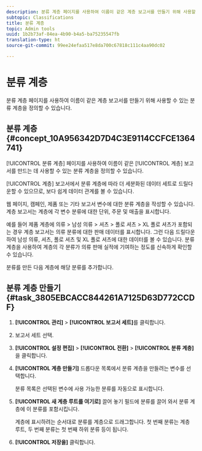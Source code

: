 ```yaml
---
description: 분류 계층 페이지를 사용하여 이름이 같은 계층 보고서를 만들기 위해 사용할 수 있는 분류 계층을 정의할 수 있습니다.
subtopic: Classifications
title: 분류 계층
topic: Admin tools
uuid: 1b2b73af-84ea-4b90-b4a5-ba75235547fb
translation-type: ht
source-git-commit: 99ee24efaa517e8da700c67818c111c4aa90dc02

---
```



# 분류 계층

분류 계층 페이지를 사용하여 이름이 같은 계층 보고서를 만들기 위해 사용할 수 있는 분류 계층을 정의할 수 있습니다.

## 분류 계층 {#concept_10A956342D7D4C3E9114CCFCE1364741}

[!UICONTROL 분류 계층] 페이지를 사용하여 이름이 같은 [!UICONTROL 계층] 보고서를 만드는 데 사용할 수 있는 분류 계층을 정의할 수 있습니다.

[!UICONTROL 계층] 보고서에서 분류 계층에 따라 더 세분화된 데이터 세트로 드릴다운할 수 있으므로, 보다 쉽게 데이터 관계를 볼 수 있습니다.

웹 페이지, 캠페인, 제품 또는 기타 보고서 변수에 대한 분류 계층을 작성할 수 있습니다. 계층 보고서는 계층에 각 변수 분류에 대한 단위, 주문 및 매출을 표시합니다.

예를 들어 제품 계층에 의류 > 남성 의류 > 셔츠 > 폴로 셔츠 > XL 폴로 셔츠가 포함되는 경우 계층 보고서는 의류 분류에 대한 판매 데이터를 표시합니다. 그런 다음 드릴다운하여 남성 의류, 셔츠, 폴로 셔츠 및 XL 폴로 셔츠에 대한 데이터를 볼 수 있습니다. 분류 계층을 사용하여 계층의 각 분류가 의류 판매 실적에 기여하는 정도를 신속하게 확인할 수 있습니다.

분류를 만든 다음 계층에 해당 분류를 추가합니다. 

## 분류 계층 만들기 {#task_3805EBCACC844261A7125D63D772CCDF}

<!-- 

t_classification_heirarchy.xml

 -->

1. **[!UICONTROL 관리]** > **[!UICONTROL 보고서 세트]**&#x200B;를 클릭합니다.
1. 보고서 세트 선택.
1.  **[!UICONTROL 설정 편집]** > **[!UICONTROL 전환]** > **[!UICONTROL 분류 계층]**&#x200B;을 클릭합니다.
1. **[!UICONTROL 계층 만들기]** 드롭다운 목록에서 분류 계층을 만들려는 변수를 선택합니다.

   분류 목록은 선택된 변수에 사용 가능한 분류를 자동으로 표시합니다.
1. **[!UICONTROL 새 계층 루트를 여기로]** 끌어 놓기 필드에 분류를 끌어 와서 분류 계층에 이 분류를 포함시킵니다.

   계층에 표시하려는 순서대로 분류를 계층으로 드래그합니다. 첫 번째 분류는 계층 루트, 두 번째 분류는 첫 번째 하위 분류 등이 됩니다.
1. **[!UICONTROL 저장을]** 클릭합니다.
